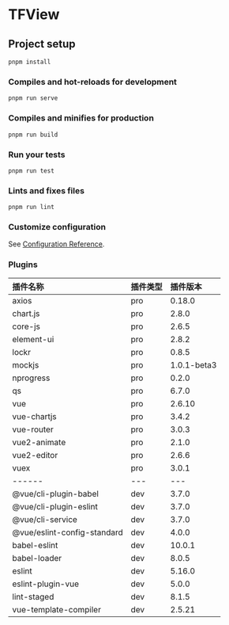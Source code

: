 # TFView

## Project setup
```
pnpm install
```

### Compiles and hot-reloads for development
```
pnpm run serve
```

### Compiles and minifies for production
```
pnpm run build
```

### Run your tests
```
pnpm run test
```

### Lints and fixes files
```
pnpm run lint
```

### Customize configuration
See [Configuration Reference](https://cli.vuejs.org/config/).


### Plugins
| 插件名称                    | 插件类型 | 插件版本    |
| :-------------------------- | :------- | :---------- |
| axios                       | pro      | 0.18.0      |
| chart.js                    | pro      | 2.8.0       |
| core-js                     | pro      | 2.6.5       |
| element-ui                  | pro      | 2.8.2       |
| lockr                       | pro      | 0.8.5       |
| mockjs                      | pro      | 1.0.1-beta3 |
| nprogress                   | pro      | 0.2.0       |
| qs                          | pro      | 6.7.0       |
| vue                         | pro      | 2.6.10      |
| vue-chartjs                 | pro      | 3.4.2       |
| vue-router                  | pro      | 3.0.3       |
| vue2-animate                | pro      | 2.1.0       |
| vue2-editor                 | pro      | 2.6.6       |
| vuex                        | pro      | 3.0.1       |
| ------                      | ---      | ---         |
| @vue/cli-plugin-babel       | dev      | 3.7.0       |
| @vue/cli-plugin-eslint      | dev      | 3.7.0       |
| @vue/cli-service            | dev      | 3.7.0       |
| @vue/eslint-config-standard | dev      | 4.0.0       |
| babel-eslint                | dev      | 10.0.1      |
| babel-loader                | dev      | 8.0.5       |
| eslint                      | dev      | 5.16.0      |
| eslint-plugin-vue           | dev      | 5.0.0       |
| lint-staged                 | dev      | 8.1.5       |
| vue-template-compiler       | dev      | 2.5.21      |
